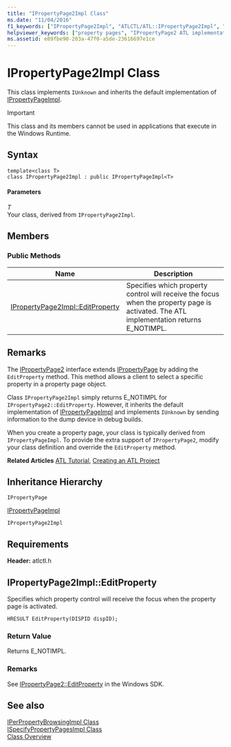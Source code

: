 ```yaml
---
title: "IPropertyPage2Impl Class"
ms.date: "11/04/2016"
f1_keywords: ["IPropertyPage2Impl", "ATLCTL/ATL::IPropertyPage2Impl", "ATLCTL/ATL::IPropertyPage2Impl::EditProperty"]
helpviewer_keywords: ["property pages", "IPropertyPage2 ATL implementation", "IPropertyPage2Impl class"]
ms.assetid: e89fbe90-203a-47f0-a5de-23616697e1ce
---
```

# IPropertyPage2Impl Class

This class implements `IUnknown` and inherits the default implementation of [IPropertyPageImpl](../../atl/reference/ipropertypageimpl-class.md).

> [!IMPORTANT]
>  This class and its members cannot be used in applications that execute in the Windows Runtime.

## Syntax

```
template<class T>
class IPropertyPage2Impl : public IPropertyPageImpl<T>
```

#### Parameters

*T*<br/>
Your class, derived from `IPropertyPage2Impl`.

## Members

### Public Methods

|Name|Description|
|----------|-----------------|
|[IPropertyPage2Impl::EditProperty](#editproperty)|Specifies which property control will receive the focus when the property page is activated. The ATL implementation returns E_NOTIMPL.|

## Remarks

The [IPropertyPage2](/windows/desktop/api/ocidl/nn-ocidl-ipropertypage2) interface extends [IPropertyPage](/windows/desktop/api/ocidl/nn-ocidl-ipropertypage) by adding the `EditProperty` method. This method allows a client to select a specific property in a property page object.

Class `IPropertyPage2Impl` simply returns E_NOTIMPL for `IPropertyPage2::EditProperty`. However, it inherits the default implementation of [IPropertyPageImpl](../../atl/reference/ipropertypageimpl-class.md) and implements `IUnknown` by sending information to the dump device in debug builds.

When you create a property page, your class is typically derived from `IPropertyPageImpl`. To provide the extra support of `IPropertyPage2`, modify your class definition and override the `EditProperty` method.

**Related Articles** [ATL Tutorial](../../atl/active-template-library-atl-tutorial.md), [Creating an ATL Project](../../atl/reference/creating-an-atl-project.md)

## Inheritance Hierarchy

`IPropertyPage`

[IPropertyPageImpl](../../atl/reference/ipropertypageimpl-class.md)

`IPropertyPage2Impl`

## Requirements

**Header:** atlctl.h

##  <a name="editproperty"></a>  IPropertyPage2Impl::EditProperty

Specifies which property control will receive the focus when the property page is activated.

```
HRESULT EditProperty(DISPID dispID);
```

### Return Value

Returns E_NOTIMPL.

### Remarks

See [IPropertyPage2::EditProperty](/windows/desktop/api/ocidl/nf-ocidl-ipropertypage2-editproperty) in the Windows SDK.

## See also

[IPerPropertyBrowsingImpl Class](../../atl/reference/iperpropertybrowsingimpl-class.md)<br/>
[ISpecifyPropertyPagesImpl Class](../../atl/reference/ispecifypropertypagesimpl-class.md)<br/>
[Class Overview](../../atl/atl-class-overview.md)
